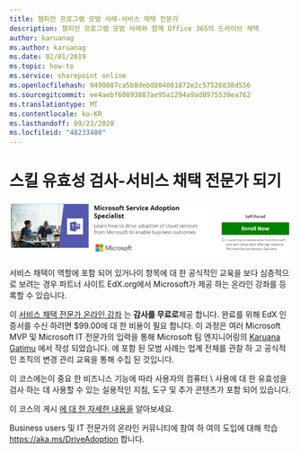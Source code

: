 ```yaml
---
title: 챔피언 프로그램 모범 사례-서비스 채택 전문가
description: 챔피언 프로그램 모범 사례와 함께 Office 365의 드라이브 채택
author: karuanag
ms.author: karuanag
ms.date: 02/01/2019
ms.topic: how-to
ms.service: sharepoint online
ms.openlocfilehash: 9490887ca5b8debd804081872e2c57526838d556
ms.sourcegitcommit: ee4aebf60893887ae95a1294a9ad8975539ea762
ms.translationtype: MT
ms.contentlocale: ko-KR
ms.lasthandoff: 09/23/2020
ms.locfileid: "48233480"
---
```

# <a name="validate-your-skills---become-a-service-adoption-specialist"></a>스킬 유효성 검사-서비스 채택 전문가 되기

![서비스 채택 전문가 교육 과정](media/champs_sascourse.png)

서비스 채택이 역할에 포함 되어 있거나이 항목에 대 한 공식적인 교육을 보다 심층적으로 보려는 경우 파트너 사이트 EdX.org에서 Microsoft가 제공 하는 온라인 강좌를 등록할 수 있습니다. 

이 [서비스 채택 전문가 온라인 강좌](https://aka.ms/AdoptionCert) 는 **감사를 무료로**제공 합니다.  완료를 위해 EdX 인증서를 수신 하려면 $99.00에 대 한 비용이 필요 합니다.  이 과정은 여러 Microsoft MVP 및 Microsoft IT 전문가의 입력을 통해 Microsoft 팀 엔지니어링의 [Karuana Gatimu](https://linkedin.com/in/karuanagatimu) 에서 작성 되었습니다.  에 포함 된 모범 사례는 업계 전체를 관찰 하 고 공식적인 조직의 변경 관리 교육을 통해 수집 된 것입니다.  

이 코스에는이 중요 한 비즈니스 기능에 따라 사용자의 컴퓨터 \ 사용에 대 한 유효성을 검사 하는 데 사용할 수 있는 실용적인 지침, 도구 및 추가 콘텐츠가 포함 되어 있습니다.  

이 코스의 게시 [에 대 한 자세한 내용을](https://aka.ms/AdoptionCertAnnouncement) 알아보세요. 

Business users 및 IT 전문가의 온라인 커뮤니티에 참여 하 여의 도입에 대해 학습 https://aka.ms/DriveAdoption 합니다. 